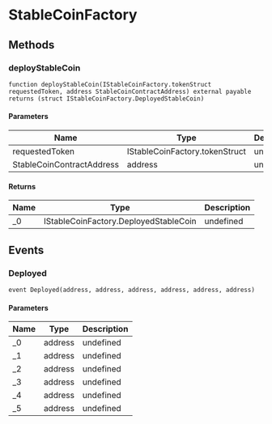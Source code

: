 # StableCoinFactory









## Methods

### deployStableCoin

```solidity
function deployStableCoin(IStableCoinFactory.tokenStruct requestedToken, address StableCoinContractAddress) external payable returns (struct IStableCoinFactory.DeployedStableCoin)
```





#### Parameters

| Name | Type | Description |
|---|---|---|
| requestedToken | IStableCoinFactory.tokenStruct | undefined |
| StableCoinContractAddress | address | undefined |

#### Returns

| Name | Type | Description |
|---|---|---|
| _0 | IStableCoinFactory.DeployedStableCoin | undefined |



## Events

### Deployed

```solidity
event Deployed(address, address, address, address, address, address)
```





#### Parameters

| Name | Type | Description |
|---|---|---|
| _0  | address | undefined |
| _1  | address | undefined |
| _2  | address | undefined |
| _3  | address | undefined |
| _4  | address | undefined |
| _5  | address | undefined |



